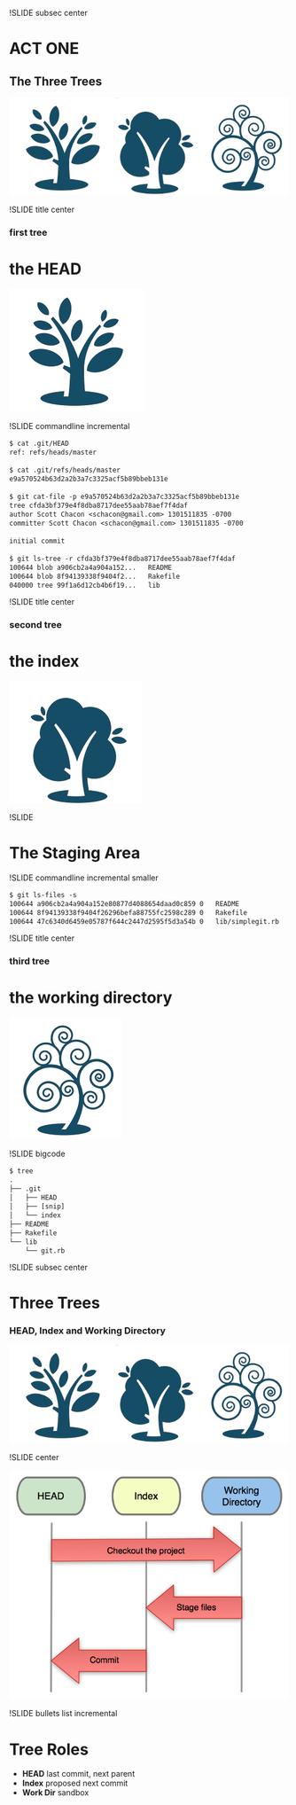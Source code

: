 !SLIDE subsec center

# ACT ONE #

## The Three Trees ##

![](trees.png)

!SLIDE title center

### first tree ###
# the HEAD #

![](tree-head.png)

!SLIDE commandline incremental

    $ cat .git/HEAD 
    ref: refs/heads/master

    $ cat .git/refs/heads/master 
    e9a570524b63d2a2b3a7c3325acf5b89bbeb131e

    $ git cat-file -p e9a570524b63d2a2b3a7c3325acf5b89bbeb131e
    tree cfda3bf379e4f8dba8717dee55aab78aef7f4daf
    author Scott Chacon <schacon@gmail.com> 1301511835 -0700
    committer Scott Chacon <schacon@gmail.com> 1301511835 -0700

    initial commit

    $ git ls-tree -r cfda3bf379e4f8dba8717dee55aab78aef7f4daf
    100644 blob a906cb2a4a904a152...   README
    100644 blob 8f94139338f9404f2...   Rakefile
    040000 tree 99f1a6d12cb4b6f19...   lib



!SLIDE title center

### second tree ###
# the index #

![](tree-index.png)

!SLIDE

# The Staging Area #

!SLIDE commandline incremental smaller

    $ git ls-files -s
    100644 a906cb2a4a904a152e80877d4088654daad0c859 0	README
    100644 8f94139338f9404f26296befa88755fc2598c289 0	Rakefile
    100644 47c6340d6459e05787f644c2447d2595f5d3a54b 0	lib/simplegit.rb


!SLIDE title center

### third tree ###
# the working directory #

![](tree-workdir.png)

!SLIDE bigcode

    $ tree
    .
    ├── .git
    │   ├── HEAD
    │   ├── [snip]
    │   └── index
    ├── README
    ├── Rakefile
    └── lib
        └── git.rb

!SLIDE subsec center

# Three Trees #
### HEAD, Index and Working Directory ###


![](trees.png)

!SLIDE center

![](workflow.png)

!SLIDE bullets list incremental

# Tree Roles #

* **HEAD** last commit, next parent
* **Index** proposed next commit
* **Work Dir** sandbox
